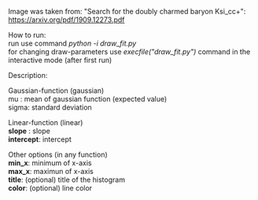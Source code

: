 Image was taken from: "Search for the doubly charmed baryon Ksi_cc+": https://arxiv.org/pdf/1909.12273.pdf

How to run:\
run use command *python -i draw_fit.py*\
for changing draw-parameters use *execfile("draw_fit.py")* command in the interactive mode (after first run)

Description:

Gaussian-function (gaussian)\
mu   : mean of gaussian function (expected value)\
sigma: standard deviation

Linear-function (linear)\
**slope**    : slope\
**intercept**: intercept

Other options (in any function)\
**min_x**: minimum of x-axis\
**max_x**: maximun of x-axis\
**title**: (optional) title of the histogram\
**color**: (optional) line color
